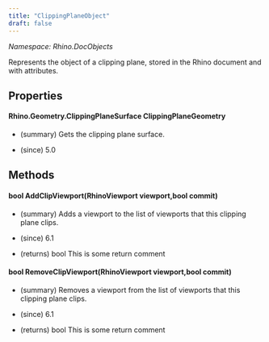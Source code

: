 ```yaml
---
title: "ClippingPlaneObject"
draft: false
---
```


*Namespace: Rhino.DocObjects*

   Represents the object of a clipping plane,
   stored in the Rhino document and with attributes.
   
## Properties
#### Rhino.Geometry.ClippingPlaneSurface ClippingPlaneGeometry
- (summary) 
     Gets the clipping plane surface.
     
- (since) 5.0
## Methods
#### bool AddClipViewport(RhinoViewport viewport,bool commit)
- (summary) 
     Adds a viewport to the list of viewports that this clipping plane clips.
     
- (since) 6.1
- (returns) bool This is some return comment
#### bool RemoveClipViewport(RhinoViewport viewport,bool commit)
- (summary) 
     Removes a viewport from the list of viewports that this clipping plane clips.
     
- (since) 6.1
- (returns) bool This is some return comment
